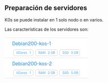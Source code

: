 ## Preparación de servidores

K0s se puede instalar en 1 solo nodo o en varios.

Las características de los servidores son:

<img src="https://github.com/mftienda/K0s/raw/main/img/servidores.png" alt="servidores" />

